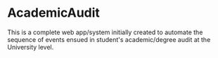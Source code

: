 AcademicAudit
=============

This is a complete web app/system initially created to automate the sequence of events ensued in student's academic/degree audit at the University level.
